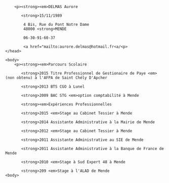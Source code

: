 <!DOCTYPE html>
<html>
    <head>
        <meta charset="UTF-8" />

        <p><strong><em>DELMAS Aurore

           <strong>15/11/1989

            4 Bis, Rue du Pont Notre Dame
            48000 <strong>MENDE

            06-30-91-60-37
          
            <a href="mailto:aurore.delmas@hotmail.fr<a/<p>
    </head>

    <body>
        <p><strong><em>Parcours Scolaire

           <strong>2015 Titre Professionnel de Gestionaire de Paye <em>(non obtenu) à l'AFPA de Saint Chély D'Apcher

           <strong>2013 BTS CGO à Lunel

           <strong>2009 BAC STG <em>option comptabilité à Mende

           <strong><em>Expériences Professionnelles

           <strong>2015 <em>Stage au Cabinet Tessier à Mende

           <strong>2014 Assistante Administrative à la Mairie de Mende

           <strong>2012 <em>Stage au Cabinet Tessier à Mende

           <strong>2011 Assistante Administrative au SIE de Mende

           <strong>2011 Assistante Administrative à la Banque de France de Mende

           <strong>2010 <em>Stage à Sud Expert 48 à Mende

           <strong>209 <em>Stage à l'ALAD de Mende
    <body>
<html>